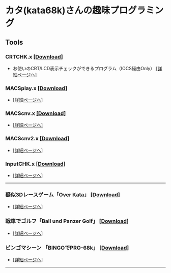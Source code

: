 # カタ(kata68k)さんの趣味プログラミング

## Tools
### CRTCHK.x [[Download]]()
* お使いのCRT/LCD表示チェックができるプログラム（IOCS経由Only） [[詳細ページへ]](https://github.com/kata68k/-X68000-CRTCHK.x) 

### MACSplay.x  [[Download]]()
* [[詳細ページへ]](https://github.com/kata68k/-X68000-MACSplay.x)

### MACScnv.x   [[Download]]()
* [[詳細ページへ]](https://github.com/kata68k/-X68000-MACScnv.x)

### MACScnv2.x  [[Download]]()
* [[詳細ページへ]](https://github.com/kata68k/-X68000-MACScnv2.x)

### InputCHK.x  [[Download]]()
* [[詳細ページへ]](https://github.com/kata68k/-X68000-InputCHK)
---
### 疑似3Dレースゲーム「Over Kata」 [[Download]]()		
* [[詳細ページへ]](https://github.com/kata68k/X68000/tree/master/Game/OverKata)

### 戦車でゴルフ「Ball und Panzer Golf」 [[Download]]()	
* [[詳細ページへ]](https://github.com/kata68k/X68000/tree/master/Game/BattleKata)

### ビンゴマシーン 「BINGOでPRO-68k」 [[Download]]()	
* [[詳細ページへ]](https://github.com/kata68k/X68000/tree/master/Game/BINGO)

---

<!--
**kata68k/kata68k** is a ✨ _special_ ✨ repository because its `README.md` (this file) appears on your GitHub profile.

Here are some ideas to get you started:

- 🔭 I’m currently working on ...
- 🌱 I’m currently learning ...
- 👯 I’m looking to collaborate on ...
- 🤔 I’m looking for help with ...
- 💬 Ask me about ...
- 📫 How to reach me: ...
- 😄 Pronouns: ...
- ⚡ Fun fact: ...
-->
